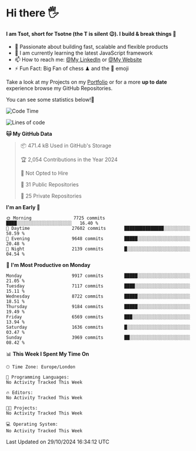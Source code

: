 # Hi there :raised_hand_with_fingers_splayed:
#### I am Tsot, short for Tsotne (the T is silent :wink:). I build & break things :space_invader:
- :telescope: Passionate about building fast, scalable and flexible products
- :seedling: I am currently learning the latest JavaScript framework 
- :mailbox: How to reach me: [@My LinkedIn](https://www.linkedin.com/in/tsotne-gvadzabia/) or [@My Website](https://tsotne.co.uk/contact)
- :zap: Fun Fact: Big Fan of chess ♟ and the 👾 emoji

Take a look at my Projects on my [Portfolio](https://tsotne.co.uk/) or for a more **up to date** experience browse my GitHub Repositories.

You can see some statistics below!:space_invader:
<!--START_SECTION:waka-->
![Code Time](http://img.shields.io/badge/Code%20Time-761%20hrs%202%20mins-blue)

![Lines of code](https://img.shields.io/badge/From%20Hello%20World%20I%27ve%20Written-15.7%20million%20lines%20of%20code-blue)

**🐱 My GitHub Data** 

> 📦 471.4 kB Used in GitHub's Storage 
 > 
> 🏆 2,054 Contributions in the Year 2024
 > 
> 🚫 Not Opted to Hire
 > 
> 📜 31 Public Repositories 
 > 
> 🔑 25 Private Repositories 
 > 
**I'm an Early 🐤** 

```text
🌞 Morning                7725 commits        ████░░░░░░░░░░░░░░░░░░░░░   16.40 % 
🌆 Daytime                27602 commits       ███████████████░░░░░░░░░░   58.59 % 
🌃 Evening                9648 commits        █████░░░░░░░░░░░░░░░░░░░░   20.48 % 
🌙 Night                  2139 commits        █░░░░░░░░░░░░░░░░░░░░░░░░   04.54 % 
```
📅 **I'm Most Productive on Monday** 

```text
Monday                   9917 commits        █████░░░░░░░░░░░░░░░░░░░░   21.05 % 
Tuesday                  7117 commits        ████░░░░░░░░░░░░░░░░░░░░░   15.11 % 
Wednesday                8722 commits        █████░░░░░░░░░░░░░░░░░░░░   18.51 % 
Thursday                 9184 commits        █████░░░░░░░░░░░░░░░░░░░░   19.49 % 
Friday                   6569 commits        ███░░░░░░░░░░░░░░░░░░░░░░   13.94 % 
Saturday                 1636 commits        █░░░░░░░░░░░░░░░░░░░░░░░░   03.47 % 
Sunday                   3969 commits        ██░░░░░░░░░░░░░░░░░░░░░░░   08.42 % 
```


📊 **This Week I Spent My Time On** 

```text
🕑︎ Time Zone: Europe/London

💬 Programming Languages: 
No Activity Tracked This Week

🔥 Editors: 
No Activity Tracked This Week

🐱‍💻 Projects: 
No Activity Tracked This Week

💻 Operating System: 
No Activity Tracked This Week
```


 Last Updated on 29/10/2024 16:34:12 UTC
<!--END_SECTION:waka-->
